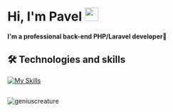 # Hi, I'm Pavel <img src="https://raw.githubusercontent.com/MartinHeinz/MartinHeinz/master/wave.gif" width="30px">

**I'm a professional back-end PHP/Laravel developer🙂**

## :hammer_and_wrench: Technologies and skills
[![My Skills](https://skillicons.dev/icons?i=php,laravel,js,vue,mysql,docker,git,github&theme=light)](https://skillicons.dev)

##
<p align="left">
  <img src="https://github-readme-stats.vercel.app/api/top-langs?username=geniuscreature&show_icons=true&layout=compact&theme=tokyonight" alt="geniuscreature" />
</p>
